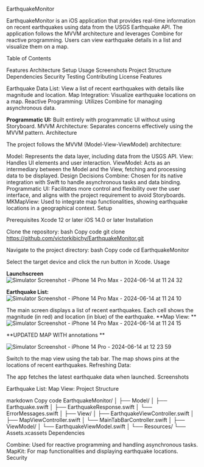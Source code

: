 EarthquakeMonitor

EarthquakeMonitor is an iOS application that provides real-time information on recent earthquakes using data from the USGS Earthquake API. The application follows the MVVM architecture and leverages Combine for reactive programming. Users can view earthquake details in a list and visualize them on a map.

Table of Contents

Features
Architecture
Setup
Usage
Screenshots
Project Structure
Dependencies
Security
Testing
Contributing
License
Features

Earthquake Data List: View a list of recent earthquakes with details like magnitude and location.
Map Integration: Visualize earthquake locations on a map.
Reactive Programming: Utilizes Combine for managing asynchronous data.


**Programmatic UI:** Built entirely with programmatic UI without using Storyboard.
MVVM Architecture: Separates concerns effectively using the MVVM pattern.
Architecture

The project follows the MVVM (Model-View-ViewModel) architecture:

Model: Represents the data layer, including data from the USGS API.
View: Handles UI elements and user interaction.
ViewModel: Acts as an intermediary between the Model and the View, fetching and processing data to be displayed.
Design Decisions
Combine: Chosen for its native integration with Swift to handle asynchronous tasks and data binding.
Programmatic UI: Facilitates more control and flexibility over the user interface, and aligns with the project requirement to avoid Storyboards.
MKMapView: Used to integrate map functionalities, showing earthquake locations in a geographical context.
Setup

Prerequisites
Xcode 12 or later
iOS 14.0 or later
Installation

Clone the repository:
bash
Copy code
git clone https://github.com/victorkibichy/EarthquakeMonitor.git

Navigate to the project directory:
bash
Copy code
cd EarthquakeMonitor

Select the target device and click the run button in Xcode.
Usage

**Launchscreen**
![Simulator Screenshot - iPhone 14 Pro Max - 2024-06-14 at 11 24 32](https://github.com/victorkibichy/EarthquakeMonitor/assets/155962239/e85f6f44-0b86-4ba5-bd7b-69f1a37e312e)


**Earthquake List:**
![Simulator Screenshot - iPhone 14 Pro Max - 2024-06-14 at 11 24 10](https://github.com/victorkibichy/EarthquakeMonitor/assets/155962239/25cc1475-6dcc-404d-b7e6-71a9473c24f4)



The main screen displays a list of recent earthquakes.
Each cell shows the magnitude (in red) and location (in blue) of the earthquake.
**Map View:
**
![Simulator Screenshot - iPhone 14 Pro Max - 2024-06-14 at 11 24 15](https://github.com/victorkibichy/EarthquakeMonitor/assets/155962239/dc48a760-faac-489b-85b8-7854e338c3f4)

**UPDATED MAP WITH annotations **

![Simulator Screenshot - iPhone 14 Pro - 2024-06-14 at 12 23 59](https://github.com/victorkibichy/EarthquakeMonitor/assets/155962239/046bc57c-767b-44c4-99e0-fc97a0cc5000)



Switch to the map view using the tab bar.
The map shows pins at the locations of recent earthquakes.
Refreshing Data:

The app fetches the latest earthquake data when launched.
Screenshots

Earthquake List:
Map View:
Project Structure

markdown
Copy code
EarthquakeMonitor/
│
├── Model/
│   ├── Earthquake.swift
│   ├── EarthquakeResponse.swift
│   └── ErrorMessages.swift
│
├── View/
│   ├── EarthquakeViewController.swift
│   ├── MapViewController.swift
│   └── MainTabBarController.swift
│
├── ViewModel/
│   └── EarthquakeViewModel.swift
│
└── Resources/
    └── Assets.xcassets
Dependencies

Combine: Used for reactive programming and handling asynchronous tasks.
MapKit: For map functionalities and displaying earthquake locations.
Security



